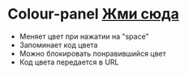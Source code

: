 # Colour-panel [Жми сюда](https://miroshairk.github.io/Colour-panel/)
- Меняет цвет при нажатии на "space"
- Запоминает код цвета
- Можно блокировать понравившийся цвет
- Код цвета передается в URL

